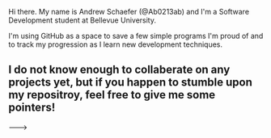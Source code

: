 Hi there. My name is Andrew Schaefer (@Ab0213ab) and I'm a Software Development student at Bellevue University.

I'm using GitHub as a space to save a few simple programs I'm proud of and to track my progression as I learn 
new development techniques. 

I do not know enough to collaberate on any projects yet, but if you happen to stumble upon my repositroy,
feel free to give me some pointers! 
- 


--->
